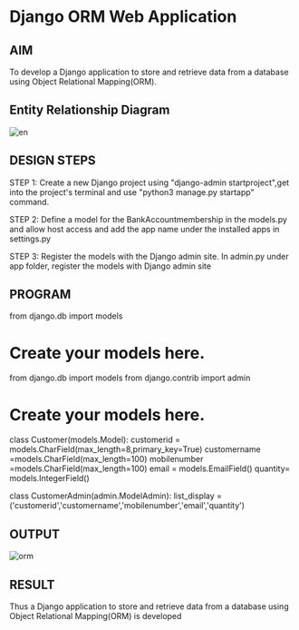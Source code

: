 # Django ORM Web Application

## AIM
To develop a Django application to store and retrieve data from a database using Object Relational Mapping(ORM).

## Entity Relationship Diagram
![en](https://user-images.githubusercontent.com/119559844/215321060-33a61137-cbe6-4cd9-8563-751f2e676449.png)


## DESIGN STEPS

STEP 1:
Create a new Django project using "django-admin startproject",get into the project's terminal and use "python3 manage.py startapp" command.

STEP 2:
Define a model for the BankAccountmembership in the models.py and allow host access and add the app name under the installed apps in settings.py

STEP 3:
Register the models with the Django admin site. In admin.py under app folder, register the models with Django admin site

## PROGRAM
from django.db import models

# Create your models here. 
from django.db import models
from django.contrib import admin
# Create your models here.
class Customer(models.Model):
    customerid = models.CharField(max_length=8,primary_key=True)
    customername =models.CharField(max_length=100)
    mobilenumber =models.CharField(max_length=100)
    email = models.EmailField()
    quantity= models.IntegerField()
    

class CustomerAdmin(admin.ModelAdmin):
    list_display = ('customerid','customername','mobilenumber','email','quantity')

## OUTPUT
![orm](https://user-images.githubusercontent.com/119559844/215321077-b3bb9ca7-551f-49e1-8e72-f9675753658f.png)

## RESULT
Thus a Django application to store and retrieve data from a database using Object Relational Mapping(ORM) is developed

